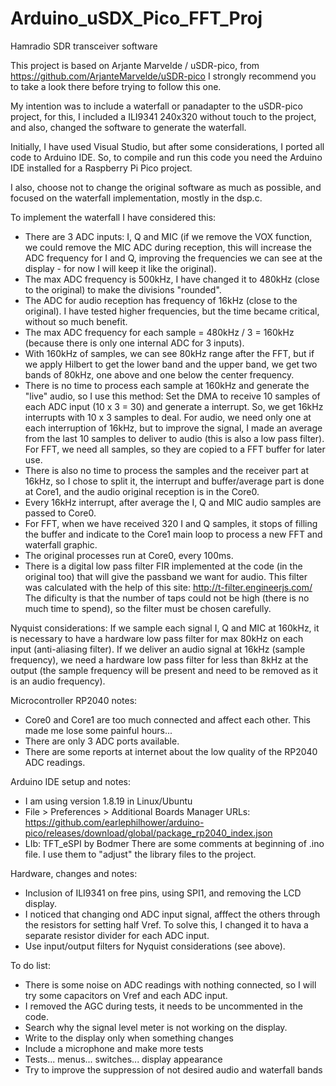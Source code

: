 # Arduino_uSDX_Pico_FFT_Proj
Hamradio SDR transceiver software



This project is based on  Arjante Marvelde / uSDR-pico, from https://github.com/ArjanteMarvelde/uSDR-pico
I strongly recommend you to take a look there before trying to follow this one.

My intention was to include a waterfall or panadapter to the uSDR-pico project, for this, I included a ILI9341 240x320 without touch to the project, and also, changed the software to generate the waterfall.

Initially, I have used Visual Studio, but after some considerations, I ported all code to Arduino IDE. So, to compile and run this code you need the Arduino IDE installed for a Raspberry Pi Pico project.

I also, choose not to change the original software as much as possible, and focused on the waterfall implementation, mostly in the dsp.c.

To implement the waterfall I have considered this:

- There are 3 ADC inputs: I, Q and MIC  (if we remove the VOX function, we could remove the MIC ADC during reception, this will increase the ADC frequency for I and Q, improving the frequencies we can see at the display - for now I will keep it like the original).
- The max ADC frequency is 500kHz, I have changed it to 480kHz (close to the original) to make the divisions "rounded".
- The ADC for audio reception has frequency of 16kHz (close to the original). I have tested higher frequencies, but the time became critical, without so much benefit.
- The max ADC frequency for each sample = 480kHz / 3 = 160kHz   (because there is only one internal ADC for 3 inputs).
- With 160kHz of samples, we can see 80kHz range after the FFT, but if we apply Hilbert to get the lower band and the upper band, we get two bands of 80kHz, one above and one below the center frequency.
- There is no time to process each sample at 160kHz and generate the "live" audio, so I use this method:
    Set the DMA to receive 10 samples of each ADC input (10 x 3 = 30) and generate a interrupt.
    So, we get 16kHz interrupts with 10 x 3 samples to deal. 
    For audio, we need only one at each interruption of 16kHz, but to improve the signal, I made an average from the last 10 samples to deliver to audio (this is also a low pass filter).
    For FFT, we need all samples, so they are copied to a FFT buffer for later use.
- There is also no time to process the samples and the receiver part at 16kHz, so I chose to split it, the interrupt and buffer/average part is done at Core1, and the audio original reception is in the Core0.
- Every 16kHz interrupt, after average the I, Q and MIC audio samples are passed to Core0.
- For FFT, when we have received 320 I and Q samples, it stops of filling the buffer and indicate to the Core1 main loop to process a new FFT and waterfall graphic.
- The original processes run at Core0, every 100ms.
- There is a digital low pass filter FIR implemented at the code (in the original too) that will give the passband we want for audio.
  This filter was calculated with the help of this site:  http://t-filter.engineerjs.com/
  The dificulty is that the number of taps could not be high (there is no much time to spend), so the filter must be chosen carefully.


Nyquist considerations:
If we sample each signal I, Q and MIC at 160kHz, it is necessary to have a hardware low pass filter for max 80kHz on each input (anti-aliasing filter).
If we deliver an audio signal at 16kHz (sample frequency), we need a hardware low pass filter for less than 8kHz at the output (the sample frequency will be present and need to be removed as it is an audio frequency).


Microcontroller RP2040 notes:
- Core0 and Core1 are too much connected and affect each other. This made me lose some painful hours...
- There are only 3 ADC ports available.
- There are some reports at internet about the low quality of the RP2040 ADC readings.


Arduino IDE setup and notes:
- I am using version 1.8.19 in Linux/Ubuntu
- File > Preferences > Additional Boards Manager URLs:
  https://github.com/earlephilhower/arduino-pico/releases/download/global/package_rp2040_index.json
- LIb: TFT_eSPI by Bodmer
  There are some comments at beginning of  .ino  file.  I use them to "adjust" the library files to the project.
  

Hardware, changes and notes:
- Inclusion of ILI9341 on free pins, using SPI1, and removing the LCD display.
- I noticed that changing ond ADC input signal, afffect the others through the resistors for setting half Vref. To solve this, I changed it to hava a separate resistor divider for each ADC input.
- Use input/output filters for Nyquist considerations (see above).


To do list:
- There is some noise on ADC readings with nothing connected, so I will try some capacitors on Vref and each ADC input.
- I removed the AGC during tests, it needs to be uncommented in the code.
- Search why the signal level meter is not working on the display.
- Write to the display only when something changes
- Include a microphone and make more tests
- Tests...  menus...  switches...   display appearance
- Try to improve the suppression of not desired audio and waterfall bands

